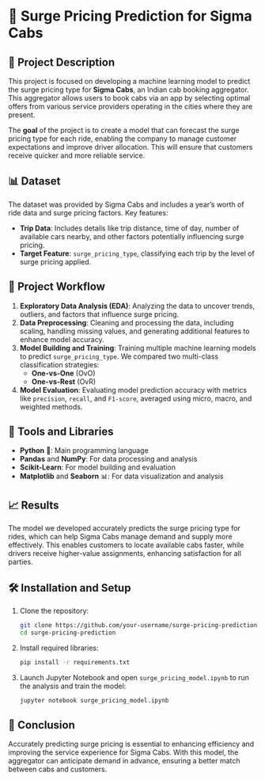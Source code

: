 # 🚕 Surge Pricing Prediction for Sigma Cabs

## 📝 Project Description

This project is focused on developing a machine learning model to predict the surge pricing type for **Sigma Cabs**, an Indian cab booking aggregator. This aggregator allows users to book cabs via an app by selecting optimal offers from various service providers operating in the cities where they are present.

The **goal** of the project is to create a model that can forecast the surge pricing type for each ride, enabling the company to manage customer expectations and improve driver allocation. This will ensure that customers receive quicker and more reliable service.

## 📊 Dataset

The dataset was provided by Sigma Cabs and includes a year’s worth of ride data and surge pricing factors. Key features:

- **Trip Data**: Includes details like trip distance, time of day, number of available cars nearby, and other factors potentially influencing surge pricing.
- **Target Feature**: `surge_pricing_type`, classifying each trip by the level of surge pricing applied.

## 🚀 Project Workflow

1. **Exploratory Data Analysis (EDA)**: Analyzing the data to uncover trends, outliers, and factors that influence surge pricing.
2. **Data Preprocessing**: Cleaning and processing the data, including scaling, handling missing values, and generating additional features to enhance model accuracy.
3. **Model Building and Training**: Training multiple machine learning models to predict `surge_pricing_type`. We compared two multi-class classification strategies:
    - **One-vs-One** (OvO)
    - **One-vs-Rest** (OvR)
4. **Model Evaluation**: Evaluating model prediction accuracy with metrics like `precision`, `recall`, and `F1-score`, averaged using micro, macro, and weighted methods.

## 🔧 Tools and Libraries

- **Python** 🐍: Main programming language
- **Pandas** and **NumPy**: For data processing and analysis
- **Scikit-Learn**: For model building and evaluation
- **Matplotlib** and **Seaborn** 📊: For data visualization and analysis

## 📈 Results

The model we developed accurately predicts the surge pricing type for rides, which can help Sigma Cabs manage demand and supply more effectively. This enables customers to locate available cabs faster, while drivers receive higher-value assignments, enhancing satisfaction for all parties.

## 🛠️ Installation and Setup

1. Clone the repository:

    ```bash
    git clone https://github.com/your-username/surge-pricing-prediction.git
    cd surge-pricing-prediction
    ```

2. Install required libraries:

    ```bash
    pip install -r requirements.txt
    ```

3. Launch Jupyter Notebook and open `surge_pricing_model.ipynb` to run the analysis and train the model:

    ```bash
    jupyter notebook surge_pricing_model.ipynb
    ```

## 🎉 Conclusion

Accurately predicting surge pricing is essential to enhancing efficiency and improving the service experience for Sigma Cabs. With this model, the aggregator can anticipate demand in advance, ensuring a better match between cabs and customers.
